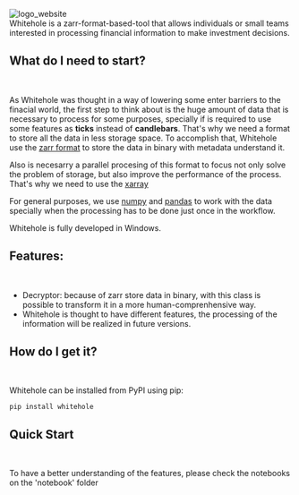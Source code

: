 ![logo_website](https://user-images.githubusercontent.com/49825286/90585259-06971800-e19a-11ea-88e2-c4866aa8caaf.png)
<br />
Whitehole is a zarr-format-based-tool that allows individuals or small teams interested in processing financial information to make investment decisions.


## What do I need to start?
<br />

As Whitehole was thought in a way of lowering some enter barriers to the finacial world, the first step to think about is the huge amount of data that is necessary to process for some purposes, specially if is required to use some features as **ticks** instead of **candlebars**. That's why we need a format to store all the data in less storage space. To accomplish that, Whitehole use the [zarr format](https://github.com/zarr-developers/zarr-python) to store the data in binary with metadata understand it. 

Also is necesarry a parallel procesing of this format to focus not only solve the problem of storage, but also improve the performance of the process. That's why we need to use the [xarray](https://github.com/pydata/xarray)

For general purposes, we use [numpy](https://github.com/numpy/numpy/blob/master/README.md) and [pandas](https://github.com/pandas-dev/pandas) to work with the data specially when the processing has to be done just once in the workflow.

Whitehole is fully developed in Windows.


## Features:
<br />

* Decryptor: because of zarr store data in binary, with this class is possible to transform it in a more human-comprenhensive way.
* Whitehole is thought to have different features, the processing of the information will be realized in future versions.

## How do I get it?
<br />

Whitehole can be installed from PyPI using pip:
```
pip install whitehole
```


## Quick Start
<br />

To have a better understanding of the features, please check the notebooks on the 'notebook' folder
